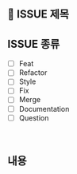 ## 📑 ISSUE 제목

## ISSUE 종류

- [ ] Feat
- [ ] Refactor
- [ ] Style
- [ ] Fix
- [ ] Merge
- [ ] Documentation
- [ ] Question

<br/>

## 내용
